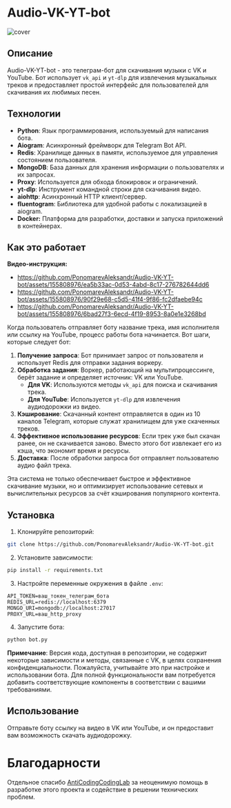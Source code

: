 # Audio-VK-YT-bot
![cover](https://github.com/PonomarevAleksandr/Audio-VK-YT-bot/assets/155808976/4e2f43db-dfe2-44dd-b216-43ad1dca2931)

## Описание
Audio-VK-YT-bot - это телеграм-бот для скачивания музыки с VK и YouTube. Бот использует `vk_api` и `yt-dlp` для извлечения музыкальных треков и предоставляет простой интерфейс для пользователей для скачивания их любимых песен.

## Технологии
- **Python**: Язык программирования, используемый для написания бота.
- **Aiogram**: Асинхронный фреймворк для Telegram Bot API.
- **Redis**: Хранилище данных в памяти, используемое для управления состоянием пользователя.
- **MongoDB**: База данных для хранения информации о пользователях и их запросах.
- **Proxy**: Используется для обхода блокировок и ограничений.
- **yt-dlp**: Инструмент командной строки для скачивания видео.
- **aiohttp**: Асинхронный HTTP клиент/сервер.
- **fluentogram**: Библиотека для удобной работы с локализацией в aiogram.
- **Docker:** Платформа для разработки, доставки и запуска приложений в контейнерах.


## Как это работает
**Видео-инструкция:**
- https://github.com/PonomarevAleksandr/Audio-VK-YT-bot/assets/155808976/ea5b33ac-0d53-4abd-8c17-276782644dd6
- https://github.com/PonomarevAleksandr/Audio-VK-YT-bot/assets/155808976/90f29e68-c5d5-41f4-9f86-fc2dfaebe94c
- https://github.com/PonomarevAleksandr/Audio-VK-YT-bot/assets/155808976/6bad27f3-6ecd-4f19-8953-8a0e1e3268bd

Когда пользователь отправляет боту название трека, имя исполнителя или ссылку на YouTube, процесс работы бота начинается. Вот шаги, которые следует бот:

1. **Получение запроса**: Бот принимает запрос от пользователя и использует Redis для отправки задания воркеру.
2. **Обработка задания**: Воркер, работающий на мультипроцессинге, берёт задание и определяет источник: VK или YouTube.
   - **Для VK**: Используются методы `vk_api` для поиска и скачивания трека.
   - **Для YouTube**: Используется `yt-dlp` для извлечения аудиодорожки из видео.
3. **Кэширование**: Скачанный контент отправляется в один из 10 каналов Telegram, которые служат хранилищем для уже скаченных треков.
4. **Эффективное использование ресурсов**: Если трек уже был скачан ранее, он не скачивается заново. Вместо этого бот извлекает его из кэша, что экономит время и ресурсы.
5. **Доставка**: После обработки запроса бот отправляет пользователю аудио файл трека.

Эта система не только обеспечивает быстрое и эффективное скачивание музыки, но и оптимизирует использование сетевых и вычислительных ресурсов за счёт кэширования популярного контента.


## Установка

1. Клонируйте репозиторий:
```bash
git clone https://github.com/PonomarevAleksandr/Audio-VK-YT-bot.git
```

2. Установите зависимости:
```bash
pip install -r requirements.txt
```

3. Настройте переменные окружения в файле `.env`:
```
API_TOKEN=ваш_токен_телеграм_бота
REDIS_URL=redis://localhost:6379
MONGO_URI=mongodb://localhost:27017
PROXY_URL=ваш_http_proxy
```

4. Запустите бота:
```bash
python bot.py
```


**Примечание**: Версия кода, доступная в репозитории, не содержит некоторые зависимости и методы, связанные с VK, в целях сохранения конфиденциальности. Пожалуйста, учитывайте это при настройке и использовании бота. Для полной функциональности вам потребуется добавить соответствующие компоненты в соответствии с вашими требованиями.


## Использование

Отправьте боту ссылку на видео в VK или YouTube, и он предоставит вам возможность скачать аудиодорожку.

# Благодарности

Отдельное спасибо [AntiCodingCodingLab](https://t.me/AntiCodingCodingLab) за неоценимую помощь в разработке этого проекта и содействие в решении технических проблем.


